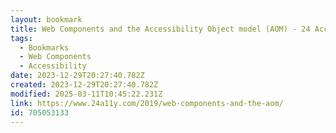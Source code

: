 ```yaml
---
layout: bookmark
title: Web Components and the Accessibility Object model (AOM) - 24 Accessibility
tags:
  - Bookmarks
  - Web Components
  - Accessibility
date: 2023-12-29T20:27:40.782Z
created: 2023-12-29T20:27:40.782Z
modified: 2025-03-11T10:45:22.231Z
link: https://www.24a11y.com/2019/web-components-and-the-aom/
id: 705053133
---
```


